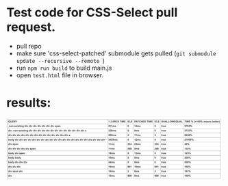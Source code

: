 # Test code for CSS-Select pull request.

* pull repo
* make sure 'css-select-patched' submodule gets pulled (`git submodule update --recursive --remote
`)
* run `npm run build` to build main.js
* open `test.html` file in browser.

# results:
![](table.png)

